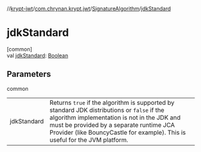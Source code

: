 //[krypt-jwt](../../../index.md)/[com.chrynan.krypt.jwt](../index.md)/[SignatureAlgorithm](index.md)/[jdkStandard](jdk-standard.md)

# jdkStandard

[common]\
val [jdkStandard](jdk-standard.md): [Boolean](https://kotlinlang.org/api/latest/jvm/stdlib/kotlin/-boolean/index.html)

## Parameters

common

| | |
|---|---|
| jdkStandard | Returns `true` if the algorithm is supported by standard JDK distributions or `false` if the algorithm implementation is not in the JDK and must be provided by a separate runtime JCA Provider (like BouncyCastle for example). This is useful for the JVM platform. |
